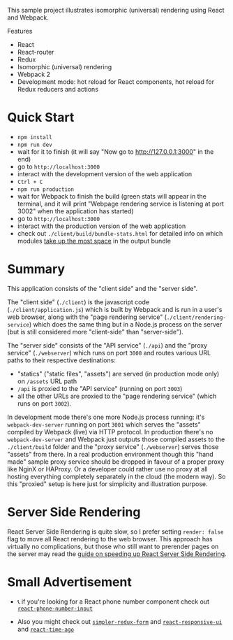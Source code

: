 This sample project illustrates isomorphic (universal) rendering using React and Webpack.

Features

* React
* React-router
* Redux
* Isomorphic (universal) rendering
* Webpack 2
* Development mode: hot reload for React components, hot reload for Redux reducers and actions

Quick Start
===========

* `npm install`
* `npm run dev`
* wait for it to finish (it will say "Now go to http://127.0.0.1:3000" in the end)
* go to `http://localhost:3000`
* interact with the development version of the web application
* `Ctrl + C`
* `npm run production`
* wait for Webpack to finish the build (green stats will appear in the terminal, and it will print "Webpage rendering service is listening at port 3002" when the application has started)
* go to `http://localhost:3000`
* interact with the production version of the web application
* check out `./client/build/bundle-stats.html` for detailed info on which modules [take up the most space](https://blog.etleap.com/2017/02/02/inspecting-your-webpack-bundle/) in the output bundle

Summary
=======

This application consists of the "client side" and the "server side".

The "client side" (`./client`) is the javascript code (`./client/application.js`) which is built by Webpack and is run in a user's web browser, along with the "page rendering service" (`./client/rendering-service`) which does the same thing but in a Node.js process on the server (but is still considered more "client-side" than "server-side").

The "server side" consists of the "API service" (`./api`) and the "proxy service" (`./webserver`) which runs on port `3000` and routes various URL paths to their respective destinations:

* "statics" ("static files", "assets") are served (in production mode only) on `/assets` URL path
* `/api` is proxied to the "API service" (running on port `3003`)
* all the other URLs are proxied to the "page rendering service" (which runs on port `3002`).

In development mode there's one more Node.js process running: it's `webpack-dev-server` running on port `3001` which serves the "assets" compiled by Webpack (live) via HTTP protocol. In production there's no `webpack-dev-server` and Webpack just outputs those compiled assets to the `./client/build` folder and the "proxy service" (`./webserver`) serves those "assets" from there. In a real production environment though this "hand made" sample proxy service should be dropped in favour of a proper proxy like NginX or HAProxy. Or a developer could rather use no proxy at all hosting everything completely separately in the cloud (the modern way). So this "proxied" setup is here just for simplicity and illustration purpose.

Server Side Rendering
=====================

React Server Side Rendering is quite slow, so I prefer setting `render: false` flag to move all React rendering to the web browser. This approach has virtually no complications, but those who still want to prerender pages on the server may read the [guide on speeding up React Server Side Rendering](https://github.com/halt-hammerzeit/react-isomorphic-render/blob/master/PERFORMANCE.md).

Small Advertisement
===================

* 📞 if you're looking for a React phone number component check out [`react-phone-number-input`](http://halt-hammerzeit.github.io/react-phone-number-input/)

* Also you might check out [`simpler-redux-form`](https://github.com/halt-hammerzeit/simpler-redux-form) and [`react-responsive-ui`](https://github.com/halt-hammerzeit/react-responsive-ui) and [`react-time-ago`](https://github.com/halt-hammerzeit/react-time-ago)